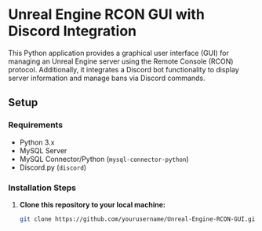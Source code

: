# Unreal Engine RCON GUI with Discord Integration

This Python application provides a graphical user interface (GUI) for managing an Unreal Engine server using the Remote Console (RCON) protocol. Additionally, it integrates a Discord bot functionality to display server information and manage bans via Discord commands.

## Setup

### Requirements

- Python 3.x
- MySQL Server
- MySQL Connector/Python (`mysql-connector-python`)
- Discord.py (`discord`)

### Installation Steps

1. **Clone this repository to your local machine:**

   ```bash
   git clone https://github.com/yourusername/Unreal-Engine-RCON-GUI.git
